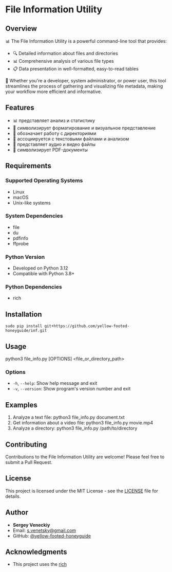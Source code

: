 # File Information Utility

## Overview

📊 The File Information Utility is a powerful command-line tool that provides:

- 🔍 Detailed information about files and directories
- 📊 Comprehensive analysis of various file types
- 📋 Data presentation in well-formatted, easy-to-read tables

🚀 Whether you're a developer, system administrator, or power user, this tool 
   streamlines the process of gathering and visualizing file metadata, making 
   your workflow more efficient and informative.

## Features
- 📊 представляет анализ и статистику<br>
- 🎨 символизирует форматирование и визуальное представление<br>
- 📁 обозначает работу с директориями<br>
- 📝 ассоциируется с текстовыми файлами и анализом<br>
- 🎵 представляет аудио и видео файлы<br>
- 📄 символизирует PDF-документы

## Requirements
### Supported Operating Systems
- Linux
- macOS
- Unix-like systems

### System Dependencies
- file
- du
- pdfinfo
- ffprobe

### Python Version
- Developed on Python 3.12
- Compatible with Python 3.8+

### Python Dependencies
- rich

## Installation
```
sudo pip install git+https://github.com/yellow-footed-honeyguide/inf.git
```

## Usage
python3 file_info.py [OPTIONS] <file_or_directory_path>

### Options
- `-h`, `--help`: Show help message and exit
- `-v`, `--version`: Show program's version number and exit

## Examples
1. Analyze a text file:
python3 file_info.py document.txt
2. Get information about a video file:
python3 file_info.py movie.mp4
3. Analyze a directory:
python3 file_info.py /path/to/directory

## Contributing
Contributions to the File Information Utility are welcome! Please feel free to submit a Pull Request.

## License
This project is licensed under the MIT License - see the [LICENSE](LICENSE) file for details.

## Author
- **Sergey Veneckiy**
- Email: s.venetsky@gmail.com
- GitHub: [@yellow-footed-honeyguide](https://github.com/yellow-footed-honeyguide)

## Acknowledgments
- This project uses the [rich](https://github.com/willmcgugan/rich) 
